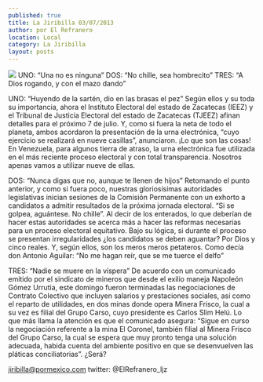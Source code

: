 ```yaml
---
published: true
title: La Jiribilla 03/07/2013
author: por El Refranero
location: Local
category: La Jiribilla
layout: posts
---
```


![](http://i.imgur.com/LHBDQbEm.jpg)
UNO: “Una no es ninguna”
DOS: “No chille, sea hombrecito”
TRES: “A Dios rogando, y con el mazo dando”

UNO: “Huyendo de la sartén, dio en las brasas el pez”
Según ellos y su toda su importancia, ahora el Instituto Electoral del estado de Zacatecas (IEEZ) y el Tribunal de Justicia Electoral del estado de Zacatecas (TJEEZ) afinan detalles para el próximo 7 de julio.
Y, como si fuera la neta de todo el planeta, ambos acordaron la presentación de la urna electrónica, “cuyo ejercicio se realizará en nueve casillas”, anunciaron.
¡Lo que son las cosas! En Venezuela, para algunos tierra de atraso, la urna electrónica fue utilizada en el más reciente proceso electoral y con total transparencia.
Nosotros apenas vamos a utilizar nueve de ellas.

DOS: “Nunca digas que no, aunque te llenen de hijos”
Retomando el punto anterior, y como si fuera poco, nuestras gloriosísimas autoridades legislativas inician sesiones de la Comisión Permanente con un exhorto a candidatos a admitir resultados de la próxima jornada electoral.
“Si se golpea, aguántese. No chille”.
Al decir de los enterados, lo que deberían de hacer estas autoridades se acerca más a hacer las reformas necesarias para un proceso electoral equitativo.
Bajo su lógica, si durante el proceso se presentan irregularidades ¿los candidatos se deben aguantar?
Por Dios y cinco reales.
Y, según ellos, son los meros meros petateros.
Como decía don Antonio Aguilar: “No me hagan reír, que se me tuerce el delfo”

TRES: “Nadie se muere en la víspera”
De acuerdo con un comunicado emitido por el sindicato de mineros que desde el exilio maneja Napoleón Gómez Urrutia, este domingo fueron terminadas las negociaciones de Contrato Colectivo que incluyen salarios y prestaciones sociales, así como el reparto de utilidades, en dos minas donde opera Minera Frisco, la cual a su vez es filial del Grupo Carso, cuyo presidente es Carlos Slim Helú.
Lo que más llama la atención es que el comunicado asegura:
“Sigue en curso la negociación referente a la mina El Coronel, también filial al Minera Frisco del Grupo Carso, la cual se espera que muy pronto tenga una solución adecuada, habida cuenta del ambiente positivo en que se desenvuelven las pláticas conciliatorias”.
¿Será?

jiribilla@pormexico.com
twitter: @ElRefranero_ljz
